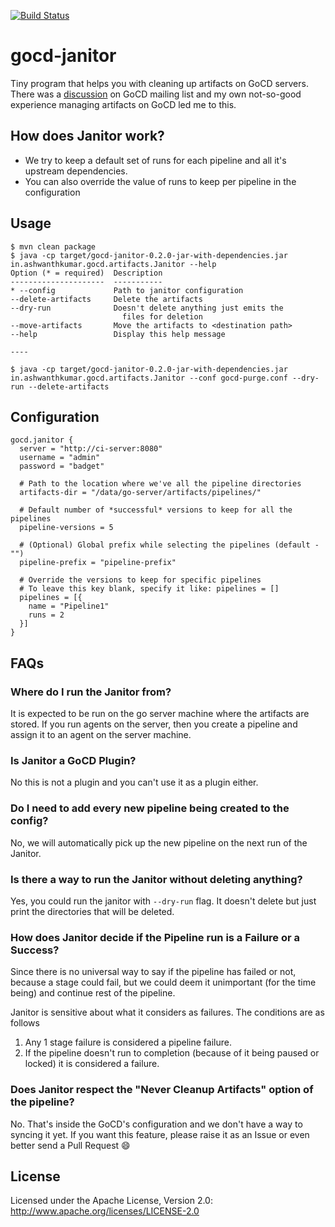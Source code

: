 [![Build Status](https://travis-ci.org/ashwanthkumar/gocd-janitor.svg?branch=master)](https://travis-ci.org/ashwanthkumar/gocd-janitor)

# gocd-janitor
Tiny program that helps you with cleaning up artifacts on GoCD servers. There was a [discussion](https://groups.google.com/forum/#!topic/go-cd/HfOY_74OKhI/discussion) on GoCD mailing list and my own not-so-good experience managing artifacts on GoCD led me to this.

## How does Janitor work?
- We try to keep a default set of runs for each pipeline and all it's upstream dependencies.
- You can also override the value of runs to keep per pipeline in the configuration

## Usage
```
$ mvn clean package
$ java -cp target/gocd-janitor-0.2.0-jar-with-dependencies.jar in.ashwanthkumar.gocd.artifacts.Janitor --help
Option (* = required)  Description                           
---------------------  -----------                           
* --config             Path to janitor configuration         
--delete-artifacts     Delete the artifacts                  
--dry-run              Doesn't delete anything just emits the
                         files for deletion                  
--move-artifacts       Move the artifacts to <destination path>
--help                 Display this help message             

----

$ java -cp target/gocd-janitor-0.2.0-jar-with-dependencies.jar in.ashwanthkumar.gocd.artifacts.Janitor --conf gocd-purge.conf --dry-run --delete-artifacts
```

## Configuration
```hocon
gocd.janitor {
  server = "http://ci-server:8080"
  username = "admin"
  password = "badget"

  # Path to the location where we've all the pipeline directories
  artifacts-dir = "/data/go-server/artifacts/pipelines/"

  # Default number of *successful* versions to keep for all the pipelines
  pipeline-versions = 5

  # (Optional) Global prefix while selecting the pipelines (default - "")
  pipeline-prefix = "pipeline-prefix"

  # Override the versions to keep for specific pipelines
  # To leave this key blank, specify it like: pipelines = []
  pipelines = [{
    name = "Pipeline1"
    runs = 2
  }]
}
```

## FAQs
### Where do I run the Janitor from?
It is expected to be run on the go server machine where the artifacts are stored. If you run agents on the server, then you create a pipeline and assign it to an agent on the server machine.

### Is Janitor a GoCD Plugin?
No this is not a plugin and you can't use it as a plugin either.

### Do I need to add every new pipeline being created to the config?
No, we will automatically pick up the new pipeline on the next run of the Janitor.

### Is there a way to run the Janitor without deleting anything?
Yes, you could run the janitor with `--dry-run` flag. It doesn't delete but just print the directories that will be deleted.

### How does Janitor decide if the Pipeline run is a Failure or a Success?
Since there is no universal way to say if the pipeline has failed or not, because a stage could fail, but we could deem it unimportant (for the time being) and continue rest of the pipeline.

Janitor is sensitive about what it considers as failures. The conditions are as follows

1. Any 1 stage failure is considered a pipeline failure.
2. If the pipeline doesn't run to completion (because of it being paused or locked) it is considered a failure.

### Does Janitor respect the "Never Cleanup Artifacts" option of the pipeline?
No. That's inside the GoCD's configuration and we don't have a way to syncing it yet. If you want this feature, please raise it as an Issue or even better send a Pull Request :smile:

## License
Licensed under the Apache License, Version 2.0: http://www.apache.org/licenses/LICENSE-2.0
